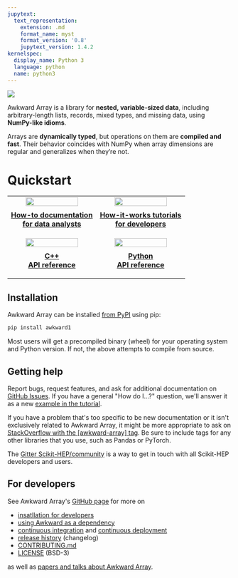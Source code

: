 ```yaml
---
jupytext:
  text_representation:
    extension: .md
    format_name: myst
    format_version: '0.8'
    jupytext_version: 1.4.2
kernelspec:
  display_name: Python 3
  language: python
  name: python3
---
```


![](https://raw.githubusercontent.com/scikit-hep/awkward-1.0/master/docs-img/logo/logo-300px.png)

Awkward Array is a library for **nested, variable-sized data**, including arbitrary-length lists, records, mixed types, and missing data, using **NumPy-like idioms**.

Arrays are **dynamically typed**, but operations on them are **compiled and fast**. Their behavior coincides with NumPy when array dimensions are regular and generalizes when they’re not.

Quickstart
==========

<table>
  <tr>
    <td width="50%" valign="top" align="center">
      <a href="how-do-i.html">
        <img src="https://github.com/scikit-hep/awkward-1.0/raw/master/docs-img/panel-data-analysts.png" width="80%">
      </a>
      <p align="center" style="margin-top: 10px"><b>
        <a href="how-do-i.html">
        How-to documentation<br>for data analysts
        </a>
      </b></p>
    </td>
    <td width="50%" valign="top" align="center">
      <a href="how-it-works.html">
        <img src="https://github.com/scikit-hep/awkward-1.0/raw/master/docs-img/panel-developers.png" width="80%">
      </a>
      <p align="center" style="margin-top: 10px"><b>
        <a href="how-it-works.html">
        How-it-works tutorials<br>for developers
        </a>
      </b></p>
    </td>
  </tr>
  <tr>
    <td width="50%" valign="top" align="center">
      <a href="https://awkward-array.readthedocs.io/en/latest/_static/index.html">
        <img src="https://github.com/scikit-hep/awkward-1.0/raw/master/docs-img/panel-doxygen.png" width="80%">
      </a>
      <p align="center" style="margin-top: 10px"><b>
        <a href="https://awkward-array.readthedocs.io/en/latest/_static/index.html">
        C++<br>API reference
        </a>
      </b></p>
    </td>
    <td width="50%" valign="top" align="center">
      <a href="https://awkward-array.readthedocs.io/en/latest/index.html">
        <img src="https://github.com/scikit-hep/awkward-1.0/raw/master/docs-img/panel-sphinx.png" width="80%">
      </a>
      <p align="center" style="margin-top: 10px"><b>
        <a href="https://awkward-array.readthedocs.io/en/latest/index.html">
        Python<br>API reference
        </a>
      </b></p>
    </td>
  </tr>
</table>

Installation
------------

Awkward Array can be installed [from PyPI](https://pypi.org/project/awkward1/) using pip:

```bash
pip install awkward1
```

Most users will get a precompiled binary (wheel) for your operating system and Python version. If not, the above attempts to compile from source.

Getting help
------------

Report bugs, request features, and ask for additional documentation on [GitHub Issues](https://github.com/scikit-hep/awkward-1.0/issues). If you have a general "How do I…?" question, we'll answer it as a new [example in the tutorial](how-do-i).

If you have a problem that's too specific to be new documentation or it isn't exclusively related to Awkward Array, it might be more appropriate to ask on [StackOverflow with the [awkward-array] tag](https://stackoverflow.com/questions/tagged/awkward-array). Be sure to include tags for any other libraries that you use, such as Pandas or PyTorch.

The [Gitter Scikit-HEP/community](https://gitter.im/Scikit-HEP/community) is a way to get in touch with all Scikit-HEP developers and users.

For developers
--------------

See Awkward Array's [GitHub page](https://github.com/scikit-hep/awkward-1.0) for more on

   * [insatllation for developers](https://github.com/scikit-hep/awkward-1.0#installation-for-developers)
   * [using Awkward as a dependency](https://github.com/scikit-hep/awkward-1.0#using-awkward-array-as-a-dependency)
   * [continuous integration](https://dev.azure.com/jpivarski/Scikit-HEP/_build?definitionId=3&_a=summary) and [continuous deployment](https://dev.azure.com/jpivarski/Scikit-HEP/_build?definitionId=4&_a=summary)
   * [release history](https://awkward-array.readthedocs.io/en/latest/_auto/changelog.html) (changelog)
   * [CONTRIBUTING.md](https://github.com/scikit-hep/awkward-1.0/blob/master/CONTRIBUTING.md)
   * [LICENSE](https://github.com/scikit-hep/awkward-1.0/blob/master/LICENSE) (BSD-3)

as well as [papers and talks about Awkward Array](https://github.com/scikit-hep/awkward-1.0#papers-and-talks-about-awkward-array).
